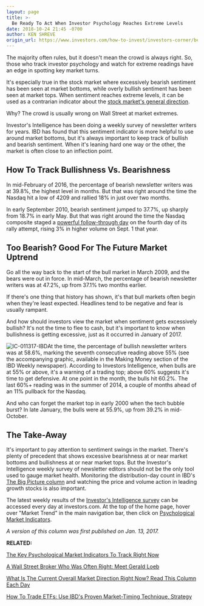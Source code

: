 ```yaml
---
layout: page
title: >-
  Be Ready To Act When Investor Psychology Reaches Extreme Levels
date: 2018-10-24 21:45 -0700
author: KEN SHREVE
origin_url: https://www.investors.com/how-to-invest/investors-corner/be-ready-to-act-when-market-sentiment-reaches-extreme-levels
---
```





The majority often rules, but it doesn't mean the crowd is always right. So, those who track investor psychology and watch for extreme readings have an edge in spotting key market turns.




It's especially true in the stock market where excessively bearish sentiment has been seen at market bottoms, while overly bullish sentiment has been seen at market tops. When sentiment reaches extreme levels, it can be used as a contrarian indicator about the [stock market's general direction](https://research.investors.com/markettrend.aspx).


Why? The crowd is usually wrong on Wall Street at market extremes.


Investor's Intelligence has been doing a weekly survey of newsletter writers for years. IBD has found that this sentiment indicator is more helpful to use around market bottoms, but it's always important to keep track of bullish and bearish sentiment. When it's leaning hard one way or the other, the market is often close to an inflection point.


How To Track Bullishness Vs. Bearishness
----------------------------------------


In mid-February of 2016, the percentage of bearish newsletter writers was at 39.8%, the highest level in months. But that was right around the time the Nasdaq hit a low of 4209 and rallied 18% in just over two months.


In early September 2010, bearish sentiment jumped to 37.7%, up sharply from 18.7% in early May. But that was right around the time the Nasdaq composite staged a [powerful follow-through day](https://www.investors.com/how-to-invest/investors-corner/how-to-find-next-stock-market-bottom/) on the fourth day of its rally attempt, rising 3% in higher volume on Sept. 1 that year.


Too Bearish? Good For The Future Market Uptrend
-----------------------------------------------


Go all the way back to the start of the bull market in March 2009, and the bears were out in force. In mid-March, the percentage of bearish newsletter writers was at 47.2%, up from 37.1% two months earlier.


If there's one thing that history has shown, it's that bull markets often begin when they're least expected. Headlines tend to be negative and fear is usually rampant.


And how should investors view the market when sentiment gets excessively bullish? It's not the time to flee to cash, but it's important to know when bullishness is getting excessive, just as it occurred in January of 2017.


![IC-011317-IBD](https://www.investors.com/wp-content/uploads/2017/01/IC-011317-IBD-.jpg)At the time, the percentage of bullish newsletter writers was at 58.6%, marking the seventh consecutive reading above 55% (see the accompanying graphic, available in the Making Money section of the IBD Weekly newspaper). According to Investors Intelligence, when bulls are at 55% or above, it's a warning of a trading top; above 60% suggests it's time to get defensive. At one point in the month, the bulls hit 60.2%. The last 60%+ reading was in the summer of 2014, a couple of months ahead of an 11% pullback for the Nasdaq.


And who can forget the market top in early 2000 when the tech bubble burst? In late January, the bulls were at 55.9%, up from 39.2% in mid-October.


The Take-Away
-------------


It's important to pay attention to sentiment swings in the market. There's plenty of precedent that shows excessive bearishness at or near market bottoms and bullishness at or near market tops. But the Investor's Intelligence weekly survey of newsletter editors should not be the only tool used to gauge market health. Monitoring the distribution-day count in IBD's [The Big Picture column](https://www.investors.com/category/market-trend/the-big-picture/) and watching the price and volume action in leading growth stocks is also important.


The latest weekly results of the [Investor's Intelligence survey](https://research.investors.com/psychological-market-indicators/chart?type=bullsbears) can be accessed every day at investors.com. At the top of the home page, hover over "Market Trend" in the main navigation bar, then click on [Psychological Market Indicators](https://research.investors.com/psychological-market-indicators/).


*A version of this column was first published on Jan. 13, 2017.*


**RELATED:**


[The Key Psychological Market Indicators To Track Right Now](https://research.investors.com/psychological-market-indicators/)


[A Wall Street Broker Who Was Often Right: Meet Gerald Loeb](https://www.investors.com/news/management/leaders-and-success/why-gerald-loebs-battle-for-investment-survival-rings-true-in-todays-markets/)


[What Is The Current Overall Market Direction Right Now? Read This Column Each Day](https://www.investors.com/category/market-trend/the-big-picture/)


[How To Trade ETFs: Use IBD's Proven Market-Timing Technique, Strategy](https://www.investors.com/market-trend/ibds-etf-market-strategy/ibds-etf-market-strategy/)




